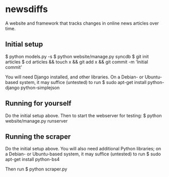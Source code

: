 newsdiffs
==========

A website and framework that tracks changes in online news articles over time.


Initial setup
-------------

  $ python models.py -s
  $ python website/manage.py syncdb
  $ git init articles
  $ cd articles && touch x && git add x && git commit -m 'Initial commit'

You will need Django installed, and other libraries.  On a Debian- or
Ubuntu-based system, it may suffice (untested) to run
  $ sudo apt-get install python-django python-simplejson


Running for yourself
--------------------

Do the initial setup above.  Then to start the webserver for testing:
  $ python website/manage.py runserver


Running the scraper
-------------------

Do the initial setup above.  You will also need additional Python
libraries; on a Debian- or Ubuntu-based system, it may suffice
(untested) to run
  $ sudo apt-get install python-bs4

Then run
  $ python scraper.py
